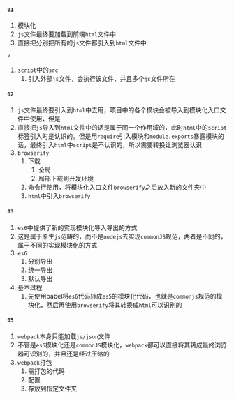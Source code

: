 #### `01`

1. 模块化
2. `js`文件最终要加载到前端`html`文件中
3. 直接把分别把所有的`js`文件都引入到`html`文件中

`P`

1. `script`中的`src`
   1. 引入外部`js`文件，会执行该文件，并且多个`js`文件所在



#### `02`

1. `js`文件最终要引入到`html`中去用，项目中的各个模块会被导入到模块化入口文件中使用，但是
2. 直接把`js`导入到`html`文件中的话是属于同一个作用域的，此时`html`中的`script`标签引入时是认识的。但是用`require`引入模块和`module.exports`暴露模块的话，最终引入`html`中`script`是不认识的，所以需要转换让浏览器认识
3. `browserify`
   1. 下载
      1. 全局
      2. 局部下载到开发环境
   2. 命令行使用，将模块化入口文件`browserify`之后放入新的文件夹中
   3. `html`中引入`browserify`

#### `03`

1. `es6`中提供了新的实现模块化导入导出的方式
2. 这是属于原生`js`范畴的，而不是`nodejs`去实现`commonJS`规范，两者是不同的，属于不同的实现模块化的方式
3. `es6`
   1. 分别导出
   2. 统一导出
   3. 默认导出
4. 基本过程
   1. 先使用babel将`es6`代码转成`es5`的模块化代码，也就是`commonjs`规范的模块化，然后再使用`browserify`将其转换成`html`可以识别的

#### `05`

1. `webpack`本身只能加载`js/json`文件
2. 不管是`es6`模块化还是`commonJS`模块化，`webpack`都可以直接将其转成最终浏览器可识别的，并且还是经过压缩的
3. `webpack`打包
   1. 需打包的代码
   2. 配置
   3. 存放到指定文件夹